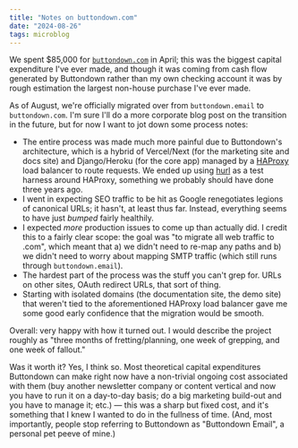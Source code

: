 ```yaml
---
title: "Notes on buttondown.com"
date: "2024-08-26"
tags: microblog
---
```


We spent $85,000 for [`buttondown.com`](https://buttondown.com) in April; this was the biggest capital expenditure I've ever made, and though it was coming from cash flow generated by Buttondown rather than my own checking account it was by rough estimation the largest non-house purchase I've ever made.

As of August, we're officially migrated over from `buttondown.email` to `buttondown.com`. I'm sure I'll do a more corporate blog post on the transition in the future, but for now I want to jot down some process notes:

- The entire process was made much more painful due to Buttondown's architecture, which is a hybrid of Vercel/Next (for the marketing site and docs site) and Django/Heroku (for the core app) managed by a [HAProxy](https://haproxy.com/) load balancer to route requests. We ended up using [hurl](https://hurl.dev/) as a test harness around HAProxy, something we probably should have done three years ago.
- I went in expecting SEO traffic to be hit as Google renegotiates legions of canonical URLs; it hasn't, at least thus far. Instead, everything seems to have just _bumped_ fairly healthily.
- I expected _more_ production issues to come up than actually did. I credit this to a fairly clear scope: the goal was "to migrate all web traffic to .com", which meant that a) we didn't need to re-map any paths and b) we didn't need to worry about mapping SMTP traffic (which still runs through `buttondown.email`).
- The hardest part of the process was the stuff you can't grep for. URLs on other sites, OAuth redirect URLs, that sort of thing.
- Starting with isolated domains (the documentation site, the demo site) that weren't tied to the aforementioned HAProxy load balancer gave me some good early confidence that the migration would be smooth.

Overall: very happy with how it turned out. I would describe the project roughly as "three months of fretting/planning, one week of grepping, and one week of fallout."

Was it worth it? Yes, I think so. Most theoretical capital expenditures Buttondown can make right now have a non-trivial ongoing cost associated with them (buy another newsletter company or content vertical and now you have to run it on a day-to-day basis; do a big marketing build-out and you have to manage it; etc.) — this was a sharp but fixed cost, and it's something that I knew I wanted to do in the fullness of time. (And, most importantly, people stop referring to Buttondown as "Buttondown Email", a personal pet peeve of mine.)
